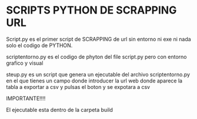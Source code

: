 

# SCRIPTS PYTHON DE SCRAPPING URL


Script.py es el primer script de SCRAPPING de url sin entorno ni exe ni nada solo el codigo
de PYTHON.

scriptentorno.py es el codigo de phyton del file script.py pero con entorno grafico y visual

steup.py es un script que genera un ejecutable del archivo scriptentorno.py en el que tienes un campo donde introducer la url web donde aparece la tabla a exportar a csv y pulsas el boton y se expotara a csv

IMPORTANTE!!!!

El ejecutable esta dentro de la carpeta build

